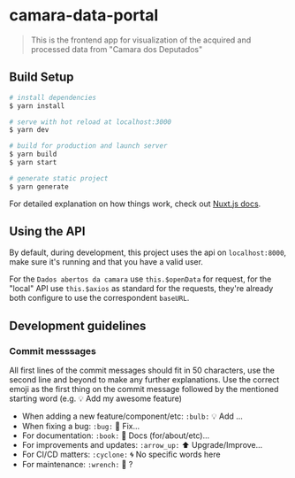 # camara-data-portal

> This is the frontend app for visualization of the acquired and processed data from "Camara dos Deputados" 

## Build Setup

```bash
# install dependencies
$ yarn install

# serve with hot reload at localhost:3000
$ yarn dev

# build for production and launch server
$ yarn build
$ yarn start

# generate static project
$ yarn generate
```

For detailed explanation on how things work, check out [Nuxt.js docs](https://nuxtjs.org).

## Using the API

By default, during development, this project uses the api on `localhost:8000`, make sure it's running and that you have a valid user.

For the `Dados abertos da camara` use `this.$openData` for request, for the "local" API use `this.$axios` as standard for the requests, they're already both configure to use the correspondent `baseURL`.

## Development guidelines

### Commit messsages

All first lines of the commit messages should fit in 50 characters, use the second line and beyond to make any further explanations.
Use the correct emoji as the first thing on the commit message followed by the mentioned starting word (e.g. :bulb: Add my awesome feature)

* When adding a new feature/component/etc: `:bulb:` :bulb: Add ...
* When fixing a bug: `:bug:` :bug: Fix...
* For documentation: `:book:` :book: Docs (for/about/etc)...
* For improvements and updates: `:arrow_up:` :arrow_up: Upgrade/Improve...
* For CI/CD matters: `:cyclone:` :cyclone: No specific words here
* For maintenance: `:wrench:` :wrench: ?

